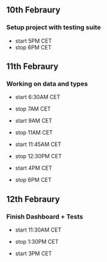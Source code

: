 ## 10th Febraury

### Setup project with testing suite

- start 5PM CET
- stop 6PM CET

## 11th Febraury

### Working on data and types

- start 6:30AM CET
- stop 7AM CET

- start 9AM CET
- stop 11AM CET

- start 11:45AM CET
- stop 12:30PM CET

- start 4PM CET
- stop 6PM CET

## 12th Febraury

### Finish Dashboard + Tests

- start 11:30AM CET
- stop 1:30PM CET

- start 3PM CET
